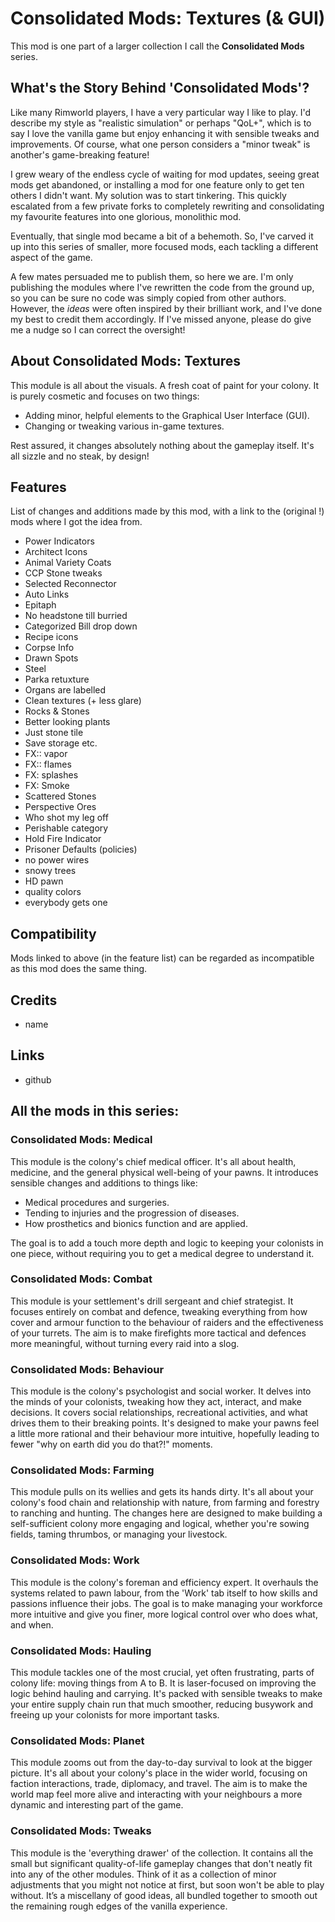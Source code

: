 # Consolidated Mods: Textures (& GUI)

This mod is one part of a larger collection I call the **Consolidated Mods** series.

## What's the Story Behind 'Consolidated Mods'?

Like many Rimworld players, I have a very particular way I like to play. I'd describe my style as "realistic simulation" or perhaps "QoL+", which is to say I love the vanilla game but enjoy enhancing it with sensible tweaks and improvements. Of course, what one person considers a "minor tweak" is another's game-breaking feature!

I grew weary of the endless cycle of waiting for mod updates, seeing great mods get abandoned, or installing a mod for one feature only to get ten others I didn't want. My solution was to start tinkering. This quickly escalated from a few private forks to completely rewriting and consolidating my favourite features into one glorious, monolithic mod.

Eventually, that single mod became a bit of a behemoth. So, I've carved it up into this series of smaller, more focused mods, each tackling a different aspect of the game.

A few mates persuaded me to publish them, so here we are. I'm only publishing the modules where I've rewritten the code from the ground up, so you can be sure no code was simply copied from other authors. However, the *ideas* were often inspired by their brilliant work, and I've done my best to credit them accordingly. If I've missed anyone, please do give me a nudge so I can correct the oversight!

## About Consolidated Mods: Textures

This module is all about the visuals. A fresh coat of paint for your colony. It is purely cosmetic and focuses on two things:

- Adding minor, helpful elements to the Graphical User Interface (GUI).
- Changing or tweaking various in-game textures.

Rest assured, it changes absolutely nothing about the gameplay itself. It's all sizzle and no steak, by design!

## Features

List of changes and additions made by this mod, with a link to the (original !) mods where I got the idea from.

- Power Indicators
- Architect Icons
- Animal Variety Coats
- CCP Stone tweaks
- Selected Reconnector
- Auto Links
- Epitaph
- No headstone till burried
- Categorized Bill drop down
- Recipe icons
- Corpse Info
- Drawn Spots
- Steel
- Parka retuxture
- Organs are labelled
- Clean textures (+ less glare)
- Rocks & Stones
- Better looking plants
- Just stone tile
- Save storage etc.
- FX:: vapor
- FX:: flames
- FX: splashes
- FX: Smoke
- Scattered Stones
- Perspective Ores
- Who shot my leg off
- Perishable category
- Hold Fire Indicator
- Prisoner Defaults (policies)
- no power wires
- snowy trees
- HD pawn
- quality colors
- everybody gets one

## Compatibility

Mods linked to above (in the feature list) can be regarded as incompatible as this mod does the same thing.

## Credits

- name

## Links

- github

## All the mods in this series:

### Consolidated Mods: Medical

This module is the colony's chief medical officer. It's all about health, medicine, and the general physical well-being of your pawns. It introduces sensible changes and additions to things like:

- Medical procedures and surgeries.
- Tending to injuries and the progression of diseases.
- How prosthetics and bionics function and are applied.

The goal is to add a touch more depth and logic to keeping your colonists in one piece, without requiring you to get a medical degree to understand it.

### Consolidated Mods: Combat

This module is your settlement's drill sergeant and chief strategist. It focuses entirely on combat and defence, tweaking everything from how cover and armour function to the behaviour of raiders and the effectiveness of your turrets. The aim is to make firefights more tactical and defences more meaningful, without turning every raid into a slog.

### Consolidated Mods: Behaviour

This module is the colony's psychologist and social worker. It delves into the minds of your colonists, tweaking how they act, interact, and make decisions. It covers social relationships, recreational activities, and what drives them to their breaking points. It's designed to make your pawns feel a little more rational and their behaviour more intuitive, hopefully leading to fewer "why on earth did you do that?!" moments.

### Consolidated Mods: Farming

This module pulls on its wellies and gets its hands dirty. It's all about your colony's food chain and relationship with nature, from farming and forestry to ranching and hunting. The changes here are designed to make building a self-sufficient colony more engaging and logical, whether you're sowing fields, taming thrumbos, or managing your livestock.

### Consolidated Mods: Work

This module is the colony's foreman and efficiency expert. It overhauls the systems related to pawn labour, from the 'Work' tab itself to how skills and passions influence their jobs. The goal is to make managing your workforce more intuitive and give you finer, more logical control over who does what, and when.

### Consolidated Mods: Hauling

This module tackles one of the most crucial, yet often frustrating, parts of colony life: moving things from A to B. It is laser-focused on improving the logic behind hauling and carrying. It's packed with sensible tweaks to make your entire supply chain run that much smoother, reducing busywork and freeing up your colonists for more important tasks.

### Consolidated Mods: Planet

This module zooms out from the day-to-day survival to look at the bigger picture. It's all about your colony's place in the wider world, focusing on faction interactions, trade, diplomacy, and travel. The aim is to make the world map feel more alive and interacting with your neighbours a more dynamic and interesting part of the game.

### Consolidated Mods: Tweaks

This module is the 'everything drawer' of the collection. It contains all the small but significant quality-of-life gameplay changes that don't neatly fit into any of the other modules. Think of it as a collection of minor adjustments that you might not notice at first, but soon won't be able to play without. It’s a miscellany of good ideas, all bundled together to smooth out the remaining rough edges of the vanilla experience.
